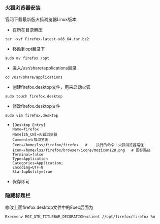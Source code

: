 ### 火狐浏览器安装

官网下载最新版火狐浏览器Linux版本

- 在所在目录解压

```shell
tar -xvf Firefox-latest-x86_64.tar.bz2
```

- 移动到opt目录下

```shell
sudo mv firefox /opt
```

- 进入/usr/share/applications目录

```shell
cd /usr/share/applications
```

- 创建firefox.desktop文件，用来启动火狐

```shell
sudo touch firefox.desktop
```

- 修改firefox.desktop文件

```shell
sudo vim firefox.desktop
```

- ```shell
  [Desktop Entry]
  Name=firefox
  Name[zh_CN]=火狐浏览器
  Comment=火狐浏览器
  Exec=/home/lss/firefox/firefox   # 	执行的命令：火狐浏览器路径
  Icon=/home/lss/firefox/browser/icons/mozicon128.png   # 图标路径
  Terminal=false
  Type=Application
  Categories=Application;
  Encoding=UTF-8
  StartupNotify=true
  ```


- 保存即可

### 隐藏标题栏

修改上面firefox.desktop文件中的Exec后面为

```shell
Exec=env MOZ_GTK_TITLEBAR_DECORATION=client //opt/firefox/firefox %u
```

